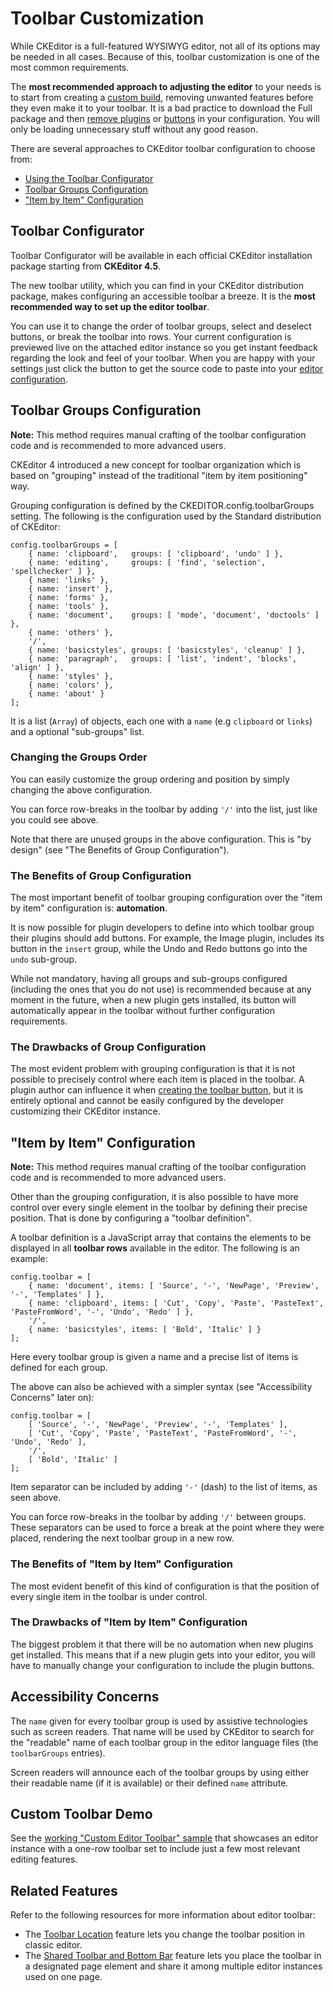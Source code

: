 <!--
Copyright (c) 2003-2015, CKSource - Frederico Knabben. All rights reserved.
For licensing, see LICENSE.md.
-->

# Toolbar Customization

While CKEditor is a full-featured WYSIWYG editor, not all of its options
may be needed in all cases. Because of this, toolbar customization is
one of the most common requirements.

<div class="tip">
	The <strong>most recommended approach to adjusting the editor</strong> to your needs is to start from creating a
	<a href="http://ckeditor.com/builder">custom build</a>, removing unwanted features before they even
	make it to your toolbar. It is a bad practice to download the Full package and then 
	<a href="#!/api/CKEDITOR.config-cfg-removePlugins">remove plugins</a> or
	<a href="#!/api/CKEDITOR.config-cfg-removeButtons">buttons</a> in your configuration.
	You will only be loading unnecessary stuff without any good reason.
</div>

There are several approaches to CKEditor toolbar configuration to choose from:

 * [Using the Toolbar Configurator](#!/guide/dev_toolbar-section-toolbar-configurator)
 * [Toolbar Groups Configuration](#!/guide/dev_toolbar-section-toolbar-groups-configuration)
 * ["Item by Item" Configuration](#!/guide/dev_toolbar-section-%22item-by-item%22-configuration)

## Toolbar Configurator

<p class="requirements">
	Toolbar Configurator will be available in each official CKEditor installation package starting from <strong>CKEditor 4.5</strong>. 
</p>

The new toolbar utility, which you can find in your CKEditor distribution package, makes configuring an accessible toolbar a breeze.
It is the **most recommended way to set up the editor toolbar**.

You can use it to change the order of toolbar groups, select and deselect buttons, or break the toolbar into rows. Your current configuration is previewed live on the attached editor instance so you get instant feedback regarding the look and feel of your toolbar. When you are happy with your settings just click the button to get the source code to paste into your [editor configuration](#!/guide/dev_configuration).

## Toolbar Groups Configuration

**Note:** This method requires manual crafting of the toolbar configuration code and is recommended to more advanced users.

CKEditor 4 introduced a new concept for toolbar organization which is based on "grouping" instead of the traditional "item by item positioning" way.

Grouping configuration is defined by the CKEDITOR.config.toolbarGroups setting. The following is the configuration used by the Standard distribution of CKEditor:

	config.toolbarGroups = [
		{ name: 'clipboard',   groups: [ 'clipboard', 'undo' ] },
		{ name: 'editing',     groups: [ 'find', 'selection', 'spellchecker' ] },
		{ name: 'links' },
		{ name: 'insert' },
		{ name: 'forms' },
		{ name: 'tools' },
		{ name: 'document',	   groups: [ 'mode', 'document', 'doctools' ] },
		{ name: 'others' },
		'/',
		{ name: 'basicstyles', groups: [ 'basicstyles', 'cleanup' ] },
		{ name: 'paragraph',   groups: [ 'list', 'indent', 'blocks', 'align' ] },
		{ name: 'styles' },
		{ name: 'colors' },
		{ name: 'about' }
	];

It is a list (`Array`) of objects, each one with a `name` (e.g `clipboard` or `links`) and a optional "sub-groups" list.

### Changing the Groups Order

You can easily customize the group ordering and position by simply changing the above configuration.

You can force row-breaks in the toolbar by adding `'/'` into the list, just like you could see above.

Note that there are unused groups in the above configuration. This is "by design" (see "The Benefits of Group Configuration").

### The Benefits of Group Configuration

The most important benefit of toolbar grouping configuration over the "item by item" configuration is: **automation**.

It is now possible for plugin developers to define into which toolbar group their plugins should add buttons. For example, the Image plugin, includes its button in the `insert` group, while the Undo and Redo buttons go into the `undo` sub-group.

While not mandatory, having all groups and sub-groups configured (including the ones that you do not use) is recommended because at any moment in the future, when a new plugin gets installed, its button will automatically appear in the toolbar without further configuration requirements.

### The Drawbacks of Group Configuration

The most evident problem with grouping configuration is that it is not possible to precisely control where each item is placed in the toolbar. A plugin author can influence it when [creating the toolbar button](#!/api/CKEDITOR.ui-method-addButton), but it is entirely optional and cannot be easily configured by the developer customizing their CKEditor instance.

## "Item by Item" Configuration

**Note:** This method requires manual crafting of the toolbar configuration code and is recommended to more advanced users.

Other than the grouping configuration, it is also possible to have more control over every single element in the toolbar by defining their precise position. That is done by configuring a "toolbar definition".

A toolbar definition is a JavaScript array that contains the elements to
be displayed in all **toolbar rows** available in the editor. The following is an example:

	config.toolbar = [
		{ name: 'document', items: [ 'Source', '-', 'NewPage', 'Preview', '-', 'Templates' ] },
		{ name: 'clipboard', items: [ 'Cut', 'Copy', 'Paste', 'PasteText', 'PasteFromWord', '-', 'Undo', 'Redo' ] },
		'/',
		{ name: 'basicstyles', items: [ 'Bold', 'Italic' ] }
	];

Here every toolbar group is given a name and a precise list of items is defined for each group.

The above can also be achieved with a simpler syntax (see "Accessibility Concerns" later on):

	config.toolbar = [
		[ 'Source', '-', 'NewPage', 'Preview', '-', 'Templates' ],
		[ 'Cut', 'Copy', 'Paste', 'PasteText', 'PasteFromWord', '-', 'Undo', 'Redo' ],
		'/',
		[ 'Bold', 'Italic' ]
	];

Item separator can be included by adding `'-'` (dash) to the list of items, as seen above.

You can force row-breaks in the toolbar by adding `'/'` between groups. These separators can be used to force a
break at the point where they were placed, rendering the next toolbar group in a new row.

### The Benefits of "Item by Item" Configuration

The most evident benefit of this kind of configuration is that the position of every single item in the toolbar is under control.

### The Drawbacks of "Item by Item" Configuration

The biggest problem it that there will be no automation when new plugins get installed. This means that if a new plugin gets into your editor, you will have to manually change your configuration to include the plugin buttons.

## Accessibility Concerns

The `name` given for every toolbar group is used by assistive technologies such as screen
readers. That name will be used by CKEditor to search for the "readable" name of each toolbar group in the editor language files (the `toolbarGroups` entries).

Screen readers will announce each of the toolbar groups by using either their readable name (if it is available) or their defined `name` attribute.

## Custom Toolbar Demo 

See the [working "Custom Editor Toolbar" sample](../samples/toolbar.html) that showcases an editor instance with a one-row toolbar set to include just a few most relevant editing features.

## Related Features

Refer to the following resources for more information about editor toolbar:

 * The [Toolbar Location](#!/guide/dev_toolbarlocation) feature lets you change the toolbar position in classic editor.
 * The [Shared Toolbar and Bottom Bar](#!/guide/dev_sharedspace) feature lets you place the toolbar in a designated page element and share it among multiple editor instances used on one page.
